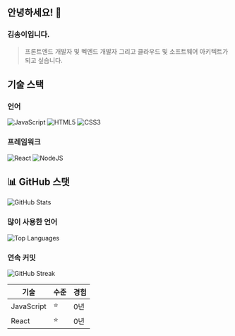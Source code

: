 ## 안녕하세요! 👋
### 김송이입니다.

> 프론트엔드 개발자 및 벡엔드 개발자 그리고 클라우드 및 소프트웨어 아키텍트가 되고 싶습니다. 

## 기술 스택
### 언어
![JavaScript](https://img.shields.io/badge/-JavaScript-F7DF1E?style=flat-square&logo=javascript&logoColor=black)
![HTML5](https://img.shields.io/badge/html5-%23E34F26.svg?style=for-the-badge&logo=html5&logoColor=white)
![CSS3](https://img.shields.io/badge/css3-%231572B6.svg?style=for-the-badge&logo=css3&logoColor=white)

### 프레임워크
![React](https://img.shields.io/badge/react-%2320232a.svg?style=for-the-badge&logo=react&logoColor=%2361DAFB)
![NodeJS](https://img.shields.io/badge/node.js-6DA55F?style=for-the-badge&logo=node.js&logoColor=white)

## 📊 GitHub 스탯
![GitHub Stats](https://github-readme-stats.vercel.app/api?username=songyi03&show_icons=true&theme=radical)


### 많이 사용한 언어
![Top Languages](https://github-readme-stats.vercel.app/api/top-langs/?username=songyi03&layout=compact&theme=radical)

### 연속 커밋
![GitHub Streak](https://github-readme-streak-stats.herokuapp.com/?user=songyi03&theme=radical)


| 기술       | 수준       | 경험 |
| ---------- | ---------- | ---- |
| JavaScript | ⭐         | 0년  |
| React      | ⭐         | 0년  |
